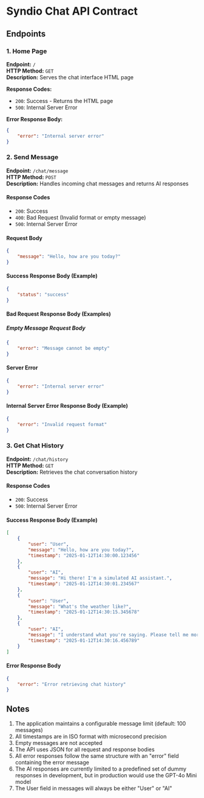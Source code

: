 # Syndio Chat API Contract

## Endpoints

### 1. Home Page
**Endpoint:** `/`  
**HTTP Method:** `GET`  
**Description:** Serves the chat interface HTML page

**Response Codes:**
- `200`: Success - Returns the HTML page
- `500`: Internal Server Error

**Error Response Body:**
```json
{
    "error": "Internal server error"
}
```

### 2. Send Message
**Endpoint:** `/chat/message`  
**HTTP Method:** `POST`  
**Description:** Handles incoming chat messages and returns AI responses

#### Response Codes
- `200`: Success
- `400`: Bad Request (Invalid format or empty message)
- `500`: Internal Server Error

#### Request Body
```json
{
    "message": "Hello, how are you today?"
}
```

#### Success Response Body (Example)
```json
{
    "status": "success"
}
```

#### Bad Request Response Body (Examples)
##### Empty Message Request Body
```json
{
    "error": "Message cannot be empty"
}
```

#### Server Error
```json
{
    "error": "Internal server error"
}
```

#### Internal Server Error Response Body (Example)
```json
{
    "error": "Invalid request format"
}
```

### 3. Get Chat History
**Endpoint:** `/chat/history`  
**HTTP Method:** `GET`  
**Description:** Retrieves the chat conversation history

#### Response Codes
- `200`: Success
- `500`: Internal Server Error

#### Success Response Body (Example)
```json
[
    {
        "user": "User",
        "message": "Hello, how are you today?",
        "timestamp": "2025-01-12T14:30:00.123456"
    },
    {
        "user": "AI",
        "message": "Hi there! I'm a simulated AI assistant.",
        "timestamp": "2025-01-12T14:30:01.234567"
    },
    {
        "user": "User",
        "message": "What's the weather like?",
        "timestamp": "2025-01-12T14:30:15.345678"
    },
    {
        "user": "AI",
        "message": "I understand what you're saying. Please tell me more!",
        "timestamp": "2025-01-12T14:30:16.456789"
    }
]
```

#### Error Response Body
```json
{
    "error": "Error retrieving chat history"
}
```

## Notes
1. The application maintains a configurable message limit (default: 100 messages)
2. All timestamps are in ISO format with microsecond precision
3. Empty messages are not accepted
4. The API uses JSON for all request and response bodies
5. All error responses follow the same structure with an "error" field containing the error message
6. The AI responses are currently limited to a predefined set of dummy responses in development, but in production would use the GPT-4o Mini model
7. The User field in messages will always be either "User" or "AI"

